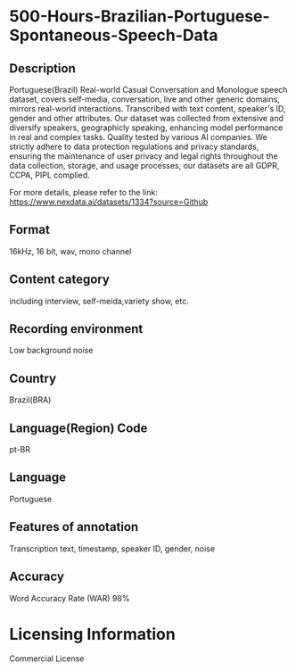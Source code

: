 # 500-Hours-Brazilian-Portuguese-Spontaneous-Speech-Data

## Description
Portuguese(Brazil) Real-world Casual Conversation and Monologue speech dataset, covers self-media, conversation, live and other generic domains, mirrors real-world interactions. Transcribed with text content, speaker's ID, gender and other attributes. Our dataset was collected from extensive and diversify speakers, geographicly speaking, enhancing model performance in real and complex tasks. Quality tested by various AI companies. We strictly adhere to data protection regulations and privacy standards, ensuring the maintenance of user privacy and legal rights throughout the data collection, storage, and usage processes, our datasets are all GDPR, CCPA, PIPL complied.

For more details, please refer to the link: https://www.nexdata.ai/datasets/1334?source=Github


## Format
16kHz, 16 bit, wav, mono channel
## Content category
including interview, self-meida,variety show, etc.
## Recording environment
Low background noise
## Country
Brazil(BRA)
## Language(Region) Code
pt-BR
## Language
Portuguese
## Features of annotation
Transcription text, timestamp, speaker ID, gender, noise
## Accuracy
Word Accuracy Rate (WAR) 98%
# Licensing Information
Commercial License
